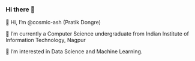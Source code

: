 ### Hi there 👋

👋 Hi, I’m @cosmic-ash (Pratik Dongre)

🌱 I’m currently a Computer Science undergraduate from Indian Institute of Information Technology, Nagpur

👀 I’m interested in Data Science and Machine Learning.

